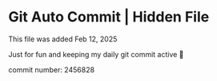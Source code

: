 # Git Auto Commit | Hidden File

This file was added Feb 12, 2025

Just for fun and keeping my daily git commit active 🤪

commit number: 2456828
